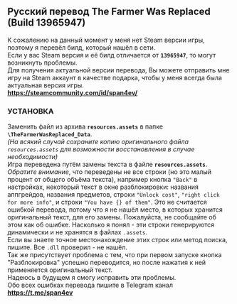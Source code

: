 ## Русский перевод The Farmer Was Replaced (Build 13965947)
К сожалению на данный момент у меня нет Steam версии игры, поэтому я перевёл билд, который нашёл в сети.  
Если у вас Steam версия и её билд отличается от **`13965947`**, то могут возникнуть проблемы.  
Для получения актуальной версии перевода, Вы можете отправить мне игру на Steam аккаунт в качестве подарка, чтобы у меня всегда была актуальная версия игры.  
**https://steamcommunity.com/id/span4ev/**

### УСТАНОВКА
Заменить файл из архива **`resources.assets`** в папке **`\TheFarmerWasReplaced_Data`**.  
*(На всякий случай сохраните копию оригинального файла `resources.assets` для возможности восстановления в случае необходимости)*  
Игра переведена путём замены текста в файле **`resources.assets`**.  
*Обратите внимание*, что переведены не все строки (но это малый процент от общего объёма текста), например кнопка `"Back"` в настройках, некоторый текст в окне разблокировки: названия аппгрейдов, названия предметов, строки `"Unlock cost"`, `"right click for more info"`, и строки `"You have {} of them"`. Это не считается ошибкой перевода, потому что я не нашёл место, в которых хранится оригинальный текст, для его замены. Пожалуйста, не сообщайте об этом как об ошибке. Насколько я понял - эти строки генерируются динамически и не хранятся в файлах `.assets`.  
Если вы знаете точное местонахождение этих строк или метод поиска, пишите. Все `.dll` проверил - не нашёл.  
Так же присутствует проблема с тем, что при первом запуске кнопка "Разблокировка" успешно переводится, но после нажатия к ней применяется оригинальный текст.  
Надеюсь в будущем я смогу исправить эти проблемы.  
Обо всех ошибках перевода пишите в Telegram канал **https://t.me/span4ev**  
